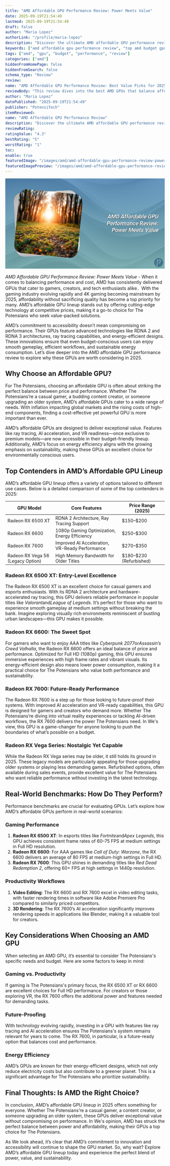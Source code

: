 ```yaml
---
title: "AMD Affordable GPU Performance Review: Power Meets Value"
date: 2025-09-19T21:54:49
lastmod: 2025-09-19T21:54:49
draft: false
author: "Maria Lopez"
authorLink: "/profile/maria-lopez"
description: "Discover the ultimate AMD affordable GPU performance review! Uncover top budget GPUs, their power, benchmarks, and value for gamers and creators."
keywords: ["amd affordable gpu performance review", "top amd budget gpu 2025", "best affordable amd gpu for gaming"]
tags: ["amd", "gpu", "budget", "performance", "review"]
categories: ["amd"]
hiddenFromHomePage: false
hiddenFromSearch: false
schema_type: "Review"
review:
name: "AMD Affordable GPU Performance Review: Best Value Picks for 2025"
reviewBody: "This review dives into the best AMD GPUs that balance affordability and performance for gamers and creators in 2025. From entry-level options to mid-tier powerhouses, discover which GPU suits your needs."
author: "Maria Lopez"
datePublished: "2025-09-19T21:54:49"
publisher: "PotensiTech"
itemReviewed:
name: "AMD Affordable GPU Performance Review"
description: "Discover the ultimate AMD affordable GPU performance review! Uncover top budget GPUs, their power, benchmarks, and value for gamers and creators."
reviewRating:
ratingValue: "4.3"
bestRating: "5"
worstRating: "1"
toc:
enable: true
featuredImage: "/images/amd/amd-affordable-gpu-performance-review-power-meets-value.jpg"
featuredImagePreview: "/images/amd/amd-affordable-gpu-performance-review-power-meets-value.jpg"
---
```


![AMD Affordable GPU Performance Review: Power Meets Value](/images/amd/amd-affordable-gpu-performance-review-power-meets-value.jpg)



*AMD Affordable GPU Performance Review: Power Meets Value* - When it comes to balancing performance and cost, AMD has consistently delivered GPUs that cater to gamers, creators, and tech enthusiasts alike．With the gaming industry evolving rapidly and 4K gaming becoming mainstream by 2025, affordability without sacrificing quality has become a top priority for many. AMD’s affordable GPU lineup stands out by offering cutting-edge technology at competitive prices, making it a go-to choice for The Potensians who seek value-packed solutions.

AMD’s commitment to accessibility doesn’t mean compromising on performance. Their GPUs feature advanced technologies like RDNA 2 and RDNA 3 architectures, ray tracing capabilities, and energy-efficient designs. These innovations ensure that even budget-conscious users can enjoy smooth gameplay, efficient workflows, and sustainable energy consumption. Let’s dive deeper into the AMD affordable GPU performance review to explore why these GPUs are worth considering in 2025.

## Why Choose an Affordable GPU?

For The Potensians, choosing an affordable GPU is often about striking the perfect balance between price and performance. Whether The Potensians’re a casual gamer, a budding content creator, or someone upgrading an older system, AMD’s affordable GPUs cater to a wide range of needs. With inflation impacting global markets and the rising costs of high-end components, finding a cost-effective yet p​owerful GPU is more important than ever.

AMD’s affordable GPUs are designed to deliver exceptional value. Features like ray tracing, AI acceleration, and VR readiness—once exclusive to premium models—are now accessible in their budget-friendly lineup. Additionally, AMD’s focus on energy efficiency aligns with the growing emphasis on sustainability, making these GPUs an excellent choice for environmentally conscious users.

## Top Contenders in AMD’s Affordable GPU Lineup

AMD’s affordable GPU lineup offers a variety of options tailored to different use cases. Below is a detailed comparison of some of the top contenders in 2025:

<div class="table-responsive">
<table class="html-table">
<thead>
<tr>
<th>GPU Model</th>
<th>Core Features</th>
<th>Price Range (2025)</th>
</tr>
</thead>
<tbody>
<tr>
<td>Radeon RX 6500 XT</td>
<td>RDNA 2 Architecture, Ray Tracing Support</td>
<td>$150–$200</td>
</tr>
<tr>
<td>Radeon RX 6600</td>
<td>1080p Gaming Optimization, Energy Efficiency</td>
<td>$250–$300</td>
</tr>
<tr>
<td>Radeon RX 7600</td>
<td>Improved AI Acceleration, VR-Ready Performance</td>
<td>$270–$350</td>
</tr>
<tr>
<td>Radeon RX Vega 56 (Legacy Option)</td>
<td>High Memory Bandwidth for Older Titles</td>
<td>$180–$230 (Refurbished)</td>
</tr>
</tbody>
</table>
</div>

### Radeon RX 6500 XT: Entry-Level Excellence

The Radeon RX 6500 XT is an excellent choice for casual gamers and esports enthusiasts. With its RDNA 2 architecture and hardware-accelerated ray tracing, this GPU delivers reliable performance in popular titles like *Valorant*and*League of Legends*. It’s perfect for those who want to experience smooth gameplay at medium settings without breaking the bank. Imagine exploring visually rich environments reminiscent of bustling urban landscapes—this GPU makes it possible.

### Radeon RX 6600: The Sweet Spot

For gamers who want to enjoy AAA titles like *Cyberpunk 2077*or*Assassin’s Creed Valhalla*, the Radeon RX 6600 offers an ideal balance of price and performance. Optimized for Full HD (1080p) gaming, this GPU ensures immersive experiences with high frame rates and vibrant visuals. Its energy-efficient design also means lower power consumption, making it a practical choice for The Potensians who value both performance and sustainability.

### Radeon RX 7600: Future-Ready Performance

The Radeon RX 7600 is a step up for those looking to future-proof their systems. With improved AI acceleration and VR-ready capabilities, this GPU is designed for gamers and creators who demand more. Whether The Potensians’re diving into virtual reality experiences or tackling AI-driven workflows, the RX 7600 delivers the power The Potensians need. In We's view, this GPU is a game-changer for anyone looking to push the boundaries of what’s possible on a budget.

### Radeon RX Vega Series: Nostalgic Yet Capable

While the Radeon RX Vega series may be older, it still holds its ground in 2025. These legacy models are particularly appealing for those upgrading older systems or playing less demanding games. Refurbished options, often available during sales events, provide excellent value for The Potensians who want reliable performance without investing in the latest technology.

## Real-World Benchmarks: How Do They Perform?

Performance benchmarks are crucial for evaluating GPUs. Let’s explore how AMD’s affordable GPUs perform in real-world scenarios:

### Gaming Performance

1. **Radeon RX 6500 XT**: In esports titles like *Fortnite*and*Apex Legends*, this GPU achieves consistent frame rates of 60–75 FPS at medium settings in Full HD resolution. 
2. **Radeon RX 6600**: For AAA games like *Call of Duty: Warzone*, the RX 6600 delivers an average of 80 FPS at medium-high settings in Full HD. 
3. **Radeon RX 7600**: This GPU shines in demanding titles like *Red Dead Redemption 2*, offering 60+ FPS at high settings in 1440p resolution.

### Productivity Workflows

1. **Video Editing**: The RX 6600 and RX 7600 excel in video editing tasks, with faster rendering times in software like Adobe Premiere Pro compared to similarly priced competitors. 
2. **3D Rendering**: The RX 7600’s AI acceleration significantly improves rendering speeds in applications like Blender, making it a valuable tool for creators.

## Key Considerations When Choosing an AMD GPU

When selecting an AMD GPU, it’s essential to consider The Potensians's specific needs and budget. Here are some factors to keep in mind:

### Gaming vs. Productivity

If gaming is The Potensians's primary focus, the RX 6500 XT or RX 6600 are excellent choices for Full HD performance. For creators or those exploring VR, the RX 7600 offers the additional power and features needed for demanding tasks.

### Future-Proofing

With technology evolving rapidly, investing in a GPU with features like ray tracing and AI acceleration ensures The Potensians's system remains relevant for years to come. The RX 7600, in particular, is a future-ready option that balances cost and performance.

### Energy Efficiency

AMD’s GPUs are known for their energy-efficient designs, which not only reduce electricity costs but also contribute to a greener planet. This is a significant advantage for The Potensians who prioritize sustainability.

## Final Thoughts: Is AMD the Right Choice?

In conclusion, AMD’s affordable GPU lineup in 2025 offers som​ething for everyone. Whether The Potensians’re a casual gamer, a content creator, or someone upgrading an older system, these GPUs deliver exceptional value without compromising on performance. In We's opinion, AMD has struck the perfect balance between power and affordability, making their GPUs a top choice for The Potensians.

As We look ahead, it’s clear that AMD’s commitment to innovation and accessibility will continue to shape the GPU market. So, why wait? Explore AMD’s affordable GPU lineup today and experience the perfect blend of power, value, and sustainability.